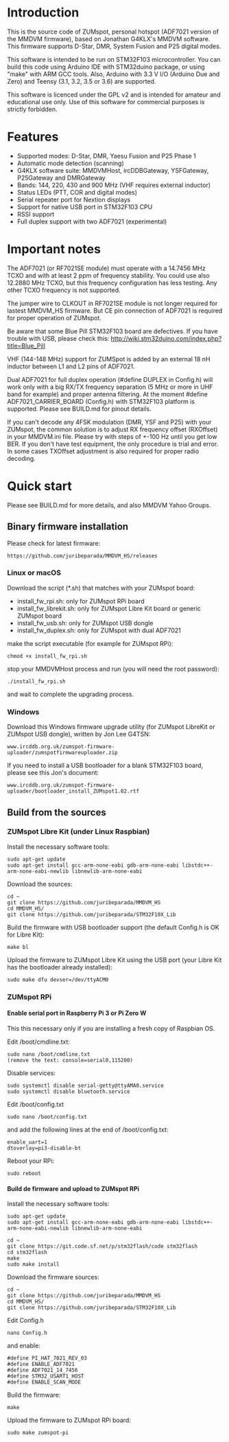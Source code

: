 # Introduction

This is the source code of ZUMspot, personal hotspot (ADF7021 version of the MMDVM firmware), based on Jonathan G4KLX's MMDVM software. This firmware supports D-Star, DMR, System Fusion and P25 digital modes.

This software is intended to be run on STM32F103 microcontroller. You can build this code using Arduino IDE with STM32duino package, or using "make" with ARM GCC tools. Also, Arduino with 3.3 V I/O (Arduino Due and Zero) and Teensy (3.1, 3.2, 3.5 or 3.6) are supported.

This software is licenced under the GPL v2 and is intended for amateur and educational use only. Use of this software for commercial purposes is strictly forbidden.

# Features

- Supported modes: D-Star, DMR, Yaesu Fusion and P25 Phase 1
- Automatic mode detection (scanning)
- G4KLX software suite: MMDVMHost, ircDDBGateway, YSFGateway, P25Gateway and DMRGateway
- Bands: 144, 220, 430 and 900 MHz (VHF requires external inductor)
- Status LEDs (PTT, COR and digital modes)
- Serial repeater port for Nextion displays
- Support for native USB port in STM32F103 CPU
- RSSI support
- Full duplex support with two ADF7021 (experimental)

# Important notes

The ADF7021 (or RF7021SE module) must operate with a 14.7456 MHz TCXO and with at least 2 ppm of frequency stability. You could use also 12.2880 MHz TCXO, but this frequency configuration has less testing. Any other TCXO frequency is not supported.

The jumper wire to CLKOUT in RF7021SE module is not longer required for lastest MMDVM_HS firmware. But CE pin connection of ADF7021 is required for proper operation of ZUMspot.

Be aware that some Blue Pill STM32F103 board are defectives. If you have trouble with USB, please check this: http://wiki.stm32duino.com/index.php?title=Blue_Pill

VHF (144-148 MHz) support for ZUMSpot is added by an external 18 nH inductor between L1 and L2 pins of ADF7021.

Dual ADF7021 for full duplex operation (#define DUPLEX in Config.h) will work only with a big RX/TX frequency separation (5 MHz or more in UHF band for example) and proper antenna filtering. At the moment #define ADF7021_CARRIER_BOARD (Config.h) with STM32F103 platform is supported. Please see BUILD.md for pinout details.

If you can't decode any 4FSK modulation (DMR, YSF and P25) with your ZUMspot, the common solution is to adjust RX frequency offset (RXOffset) in your MMDVM.ini file. Please try with steps of +-100 Hz until you get low BER. If you don't have test equipment, the only procedure is trial and error. In some cases TXOffset adjustment is also required for proper radio decoding.

# Quick start

Please see BUILD.md for more details, and also MMDVM Yahoo Groups.

## Binary firmware installation

Please check for latest firmware:

    https://github.com/juribeparada/MMDVM_HS/releases

### Linux or macOS

Download the script (*.sh) that matches with your ZUMspot board:

- install_fw_rpi.sh: only for ZUMspot RPi board
- install_fw_librekit.sh: only for ZUMspot Libre Kit board or generic ZUMspot board
- install_fw_usb.sh: only for ZUMspot USB dongle
- install_fw_duplex.sh: only for ZUMspot with dual ADF7021

make the script executable (for example for ZUMspot RPi):

    chmod +x install_fw_rpi.sh

stop your MMDVMHost process and run (you will need the root password):

    ./install_fw_rpi.sh

and wait to complete the upgrading process.

### Windows

Download this Windows firmware upgrade utility (for ZUMspot LibreKit or ZUMspot USB dongle), written by Jon Lee G4TSN:

    www.ircddb.org.uk/zumspot-firmware-uploader/zumspotfirmwareuploader.zip

If you need to install a USB bootloader for a blank STM32F103 board, please see this Jon's document:

    www.ircddb.org.uk/zumspot-firmware-uploader/bootloader_install_ZUMspot1.02.rtf

## Build from the sources

### ZUMspot Libre Kit (under Linux Raspbian)

Install the necessary software tools:

    sudo apt-get update
    sudo apt-get install gcc-arm-none-eabi gdb-arm-none-eabi libstdc++-arm-none-eabi-newlib libnewlib-arm-none-eabi

Download the sources:

    cd ~
    git clone https://github.com/juribeparada/MMDVM_HS
    cd MMDVM_HS/
    git clone https://github.com/juribeparada/STM32F10X_Lib

Build the firmware with USB bootloader support (the default Config.h is OK for Libre Kit):

    make bl

Upload the firmware to ZUMspot Libre Kit using the USB port (your Libre Kit has the bootloader already installed):

    sudo make dfu devser=/dev/ttyACM0

### ZUMspot RPi

#### Enable serial port in Raspberry Pi 3 or Pi Zero W

This this necessary only if you are installing a fresh copy of Raspbian OS.

Edit /boot/cmdline.txt:

    sudo nano /boot/cmdline.txt
    (remove the text: console=serial0,115200)

Disable services:

    sudo systemctl disable serial-getty@ttyAMA0.service
    sudo systemctl disable bluetooth.service

Edit /boot/config.txt

    sudo nano /boot/config.txt

and add the following lines at the end of /boot/config.txt:

    enable_uart=1
    dtoverlay=pi3-disable-bt

Reboot your RPi:

    sudo reboot

#### Build de firmware and upload to ZUMspot RPi

Install the necessary software tools:

    sudo apt-get update
    sudo apt-get install gcc-arm-none-eabi gdb-arm-none-eabi libstdc++-arm-none-eabi-newlib libnewlib-arm-none-eabi
    
    cd ~
    git clone https://git.code.sf.net/p/stm32flash/code stm32flash
    cd stm32flash
    make
    sudo make install

Download the firmware sources:

    cd ~
    git clone https://github.com/juribeparada/MMDVM_HS
    cd MMDVM_HS/
    git clone https://github.com/juribeparada/STM32F10X_Lib

Edit Config.h

    nano Config.h
    
and enable:

    #define PI_HAT_7021_REV_03
    #define ENABLE_ADF7021
    #define ADF7021_14_7456
    #define STM32_USART1_HOST
    #define ENABLE_SCAN_MODE

Build the firmware:

    make

Upload the firmware to ZUMspot RPi board:

    sudo make zumspot-pi

